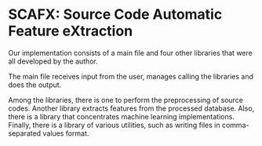 # SCAFX: Source Code Automatic Feature eXtraction

Our implementation consists of a main file and four other libraries that were all developed by the author. 

The main file receives input from the user, manages calling the libraries and does the output. 

Among the libraries, there is one to perform the preprocessing of source codes. Another library extracts features from the processed database. Also, there is a library that concentrates machine learning implementations. Finally, there is a library of various utilities, such as writing files in comma-separated values format.
